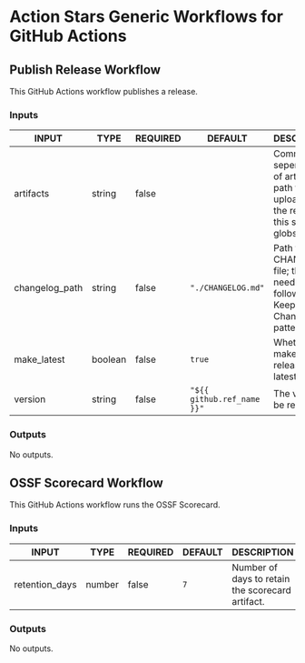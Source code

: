 # Action Stars Generic Workflows for GitHub Actions

## Publish Release Workflow

This GitHub Actions workflow publishes a release.

<!-- MERGE:START:release - Do not remove or modify this section -->
### Inputs

<!-- AUTO-DOC-INPUT:START - Do not remove or modify this section -->

|     INPUT      |  TYPE   | REQUIRED |          DEFAULT           |                                        DESCRIPTION                                        |
|----------------|---------|----------|----------------------------|-------------------------------------------------------------------------------------------|
|   artifacts    | string  |  false   |                            | Comma seperated list of artifact path to be uploaded to the release; this supports globs. |
| changelog_path | string  |  false   |     `"./CHANGELOG.md"`     |      Path to the CHANGELOG file; this needs to follow the Keep a Changelog pattern.       |
|  make_latest   | boolean |  false   |           `true`           |                      Whether to make the release the latest release.                      |
|    version     | string  |  false   | `"${{ github.ref_name }}"` |                                The version to be released.                                |

<!-- AUTO-DOC-INPUT:END -->
### Outputs

<!-- AUTO-DOC-OUTPUT:START - Do not remove or modify this section -->
No outputs.
<!-- AUTO-DOC-OUTPUT:END -->
<!-- MERGE:END:release - Do not remove or modify this section -->

## OSSF Scorecard Workflow

This GitHub Actions workflow runs the OSSF Scorecard.

<!-- MERGE:START:scorecard - Do not remove or modify this section -->
### Inputs

<!-- AUTO-DOC-INPUT:START - Do not remove or modify this section -->

|     INPUT      |  TYPE  | REQUIRED | DEFAULT |                   DESCRIPTION                    |
|----------------|--------|----------|---------|--------------------------------------------------|
| retention_days | number |  false   |   `7`   | Number of days to retain the scorecard artifact. |

<!-- AUTO-DOC-INPUT:END -->
### Outputs

<!-- AUTO-DOC-OUTPUT:START - Do not remove or modify this section -->
No outputs.
<!-- AUTO-DOC-OUTPUT:END -->
<!-- MERGE:END:scorecard - Do not remove or modify this section -->
